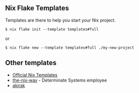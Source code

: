 ## Nix Flake Templates

Templates are there to help you start your Nix project.

```console
$ nix flake init --template templates#full
```

or

```console
$ nix flake new --template templates#full ./my-new-project
```


## Other templates

- [Official Nix Templates](https://github.com/NixOS/templates)
- [the-nix-way](https://github.com/the-nix-way/dev-templates) - Determinate Systems employee
- [akirak](https://github.com/akirak/flake-templates)
